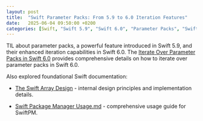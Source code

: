 ```yaml
---
layout: post
title:  "Swift Parameter Packs: From 5.9 to 6.0 Iteration Features"
date:   2025-06-04 09:50:00 +0200
categories: [Swift, "Swift 5.9", "Swift 6.0", "Parameter Packs", "Swift Package Manager"]
---
```

TIL about parameter packs, a powerful feature introduced in Swift 5.9, and their enhanced iteration capabilities in Swift 6.0. The [Iterate Over Parameter Packs in Swift 6.0](https://www.swift.org/blog/pack-iteration/) provides comprehensive details on how to iterate over parameter packs in Swift 6.0.

Also explored foundational Swift documentation:

- [The Swift Array Design](https://github.com/swiftlang/swift/blob/main/docs/Arrays.md) - internal design principles and implementation details.

- [Swift Package Manager Usage.md](https://github.com/swiftlang/swift-package-manager/blob/main/Documentation/Usage.md) - comprehensive usage guide for SwiftPM.
